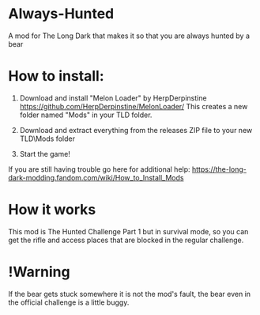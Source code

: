 # Always-Hunted
A mod for The Long Dark that makes it so that you are always hunted by a bear

How to install:
===============
1. Download and install "Melon Loader" by HerpDerpinstine
https://github.com/HerpDerpinstine/MelonLoader/
This creates a new folder named "Mods" in your TLD folder.

2. Download and extract everything from the releases ZIP file to your new TLD\Mods folder
   
3. Start the game!

If you are still having trouble go here for additional help: https://the-long-dark-modding.fandom.com/wiki/How_to_Install_Mods

# How it works
This mod is The Hunted Challenge Part 1 but in survival mode, so you can get the rifle and access places that are blocked in the regular challenge.

# !Warning
If the bear gets stuck somewhere it is not the mod's fault, the bear even in the official challenge is a little buggy.
